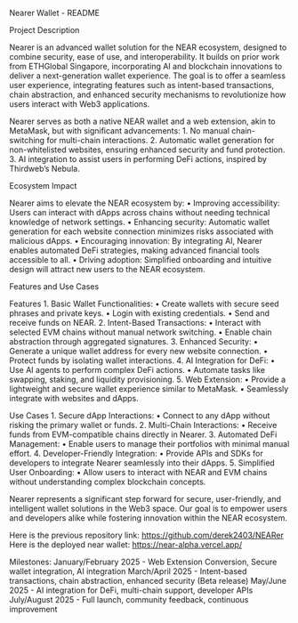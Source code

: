 Nearer Wallet - README

Project Description

Nearer is an advanced wallet solution for the NEAR ecosystem, designed to combine security, ease of use, and interoperability. It builds on prior work from ETHGlobal Singapore, incorporating AI and blockchain innovations to deliver a next-generation wallet experience. The goal is to offer a seamless user experience, integrating features such as intent-based transactions, chain abstraction, and enhanced security mechanisms to revolutionize how users interact with Web3 applications.

Nearer serves as both a native NEAR wallet and a web extension, akin to MetaMask, but with significant advancements:
	1.	No manual chain-switching for multi-chain interactions.
	2.	Automatic wallet generation for non-whitelisted websites, ensuring enhanced security and fund protection.
	3.	AI integration to assist users in performing DeFi actions, inspired by Thirdweb’s Nebula.

Ecosystem Impact

Nearer aims to elevate the NEAR ecosystem by:
	•	Improving accessibility: Users can interact with dApps across chains without needing technical knowledge of network settings.
	•	Enhancing security: Automatic wallet generation for each website connection minimizes risks associated with malicious dApps.
	•	Encouraging innovation: By integrating AI, Nearer enables automated DeFi strategies, making advanced financial tools accessible to all.
	•	Driving adoption: Simplified onboarding and intuitive design will attract new users to the NEAR ecosystem.

Features and Use Cases

Features
	1.	Basic Wallet Functionalities:
	•	Create wallets with secure seed phrases and private keys.
	•	Login with existing credentials.
	•	Send and receive funds on NEAR.
	2.	Intent-Based Transactions:
	•	Interact with selected EVM chains without manual network switching.
	•	Enable chain abstraction through aggregated signatures.
	3.	Enhanced Security:
	•	Generate a unique wallet address for every new website connection.
	•	Protect funds by isolating wallet interactions.
	4.	AI Integration for DeFi:
	•	Use AI agents to perform complex DeFi actions.
	•	Automate tasks like swapping, staking, and liquidity provisioning.
	5.	Web Extension:
	•	Provide a lightweight and secure wallet experience similar to MetaMask.
	•	Seamlessly integrate with websites and dApps.

Use Cases
	1.	Secure dApp Interactions:
	•	Connect to any dApp without risking the primary wallet or funds.
	2.	Multi-Chain Interactions:
	•	Receive funds from EVM-compatible chains directly in Nearer.
	3.	Automated DeFi Management:
	•	Enable users to manage their portfolios with minimal manual effort.
	4.	Developer-Friendly Integration:
	•	Provide APIs and SDKs for developers to integrate Nearer seamlessly into their dApps.
	5.	Simplified User Onboarding:
	•	Allow users to interact with NEAR and EVM chains without understanding complex blockchain concepts.

Nearer represents a significant step forward for secure, user-friendly, and intelligent wallet solutions in the Web3 space. Our goal is to empower users and developers alike while fostering innovation within the NEAR ecosystem.

Here is the previous repository link: https://github.com/derek2403/NEARer
Here is the deployed near wallet: https://near-alpha.vercel.app/

Milestones:
January/February 2025 - Web Extension Conversion, Secure wallet integration, AI integration
March/April 2025 - Intent-based transactions, chain abstraction, enhanced security (Beta release)
May/June 2025 - AI integration for DeFi, multi-chain support, developer APIs
July/August 2025 - Full launch, community feedback, continuous improvement
